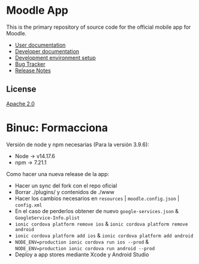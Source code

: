 Moodle App
=================

This is the primary repository of source code for the official mobile app for Moodle.

* [User documentation](https://docs.moodle.org/en/Moodle_app)
* [Developer documentation](http://docs.moodle.org/dev/Moodle_App)
* [Development environment setup](https://docs.moodle.org/dev/Setting_up_your_development_environment_for_the_Moodle_App)
* [Bug Tracker](https://tracker.moodle.org/browse/MOBILE)
* [Release Notes](https://docs.moodle.org/dev/Moodle_App_Release_Notes)

License
-------

[Apache 2.0](http://www.apache.org/licenses/LICENSE-2.0)


Binuc: Formacciona
==================

Versión de node y npm necesarias (Para la versión 3.9.6):

* Node -> v14.17.6
* npm -> 7.21.1

Como hacer una nueva release de la app:

* Hacer un sync del fork con el repo oficial
* Borrar ./plugins/ y contenidos de ./www
* Hacer los cambios necesarios en ```resources``` | ```moodle.config.json``` | ```config.xml```
* En el caso de perderlos obtener de nuevo ```google-services.json``` & ```GoogleService-Info.plist```
* ```ionic cordova platform remove ios``` & ```ionic cordova platform remove android```
* ```ionic cordova platform add ios``` & ```ionic cordova platform add android```
* ```NODE_ENV=production ionic cordova run ios --prod``` & ```NODE_ENV=production ionic cordova run android --prod```
* Deploy a app stores mediante Xcode y Android Studio

